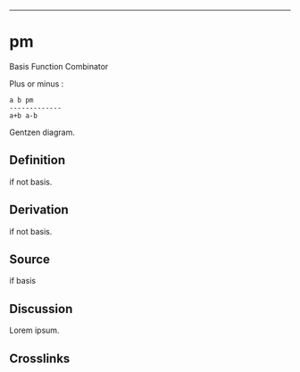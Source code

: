 ------------------------------------------------------------------------

# pm

Basis Function Combinator

Plus or minus :

    a b pm
    -------------
    a+b a-b

Gentzen diagram.

## Definition

if not basis.

## Derivation

if not basis.

## Source

if basis

## Discussion

Lorem ipsum.

## Crosslinks
